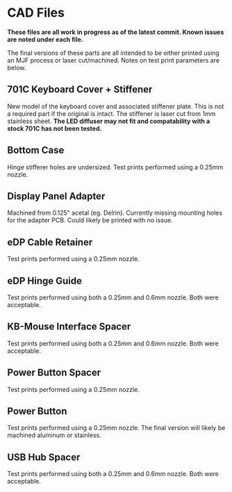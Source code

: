 # CAD Files
**These files are all work in progress as of the latest commit. Known issues are noted under each file.**

The final versions of these parts are all intended to be either printed using an MJF process or laser cut/machined. Notes on test print parameters are below.

## 701C Keyboard Cover + Stiffener
New model of the keyboard cover and associated stiffener plate. This is not a required part if the original is intact.
The stiffener is laser cut from 1mm stainless sheet.
**The LED diffuser may not fit and compatability with a stock 701C has not been tested.**
## Bottom Case
Hinge stifferer holes are undersized.
Test prints performed using a 0.25mm nozzle.
## Display Panel Adapter
Machined from 0.125" acetal (eg. Delrin). Currently missing mounting holes for the adapter PCB.
Could likely be printed with no issue.
## eDP Cable Retainer
Test prints performed using a 0.25mm nozzle.
## eDP Hinge Guide
Test prints performed using both a 0.25mm and 0.6mm nozzle. Both were acceptable.
## KB-Mouse Interface Spacer
Test prints performed using both a 0.25mm and 0.6mm nozzle. Both were acceptable.
## Power Button Spacer
Test prints performed using a 0.25mm nozzle.
## Power Button
Test prints performed using a 0.25mm nozzle. The final version will likely be machined aluminum or stainless.
## USB Hub Spacer
Test prints performed using both a 0.25mm and 0.6mm nozzle. Both were acceptable.